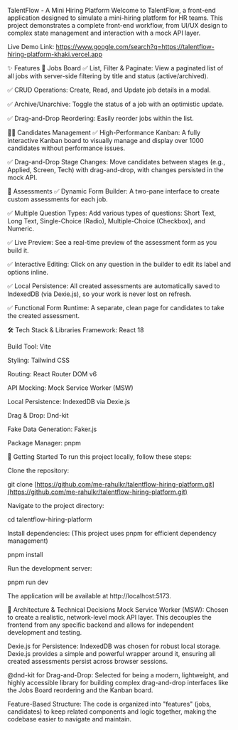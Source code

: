 TalentFlow - A Mini Hiring Platform
Welcome to TalentFlow, a front-end application designed to simulate a mini-hiring platform for HR teams. This project demonstrates a complete front-end workflow, from UI/UX design to complex state management and interaction with a mock API layer.

Live Demo Link: https://www.google.com/search?q=https://talentflow-hiring-platform-khaki.vercel.app

✨ Features
🏢 Jobs Board
✅ List, Filter & Paginate: View a paginated list of all jobs with server-side filtering by title and status (active/archived).

✅ CRUD Operations: Create, Read, and Update job details in a modal.

✅ Archive/Unarchive: Toggle the status of a job with an optimistic update.

✅ Drag-and-Drop Reordering: Easily reorder jobs within the list.

🧑‍💻 Candidates Management
✅ High-Performance Kanban: A fully interactive Kanban board to visually manage and display over 1000 candidates without performance issues.

✅ Drag-and-Drop Stage Changes: Move candidates between stages (e.g., Applied, Screen, Tech) with drag-and-drop, with changes persisted in the mock API.

📝 Assessments
✅ Dynamic Form Builder: A two-pane interface to create custom assessments for each job.

✅ Multiple Question Types: Add various types of questions: Short Text, Long Text, Single-Choice (Radio), Multiple-Choice (Checkbox), and Numeric.

✅ Live Preview: See a real-time preview of the assessment form as you build it.

✅ Interactive Editing: Click on any question in the builder to edit its label and options inline.

✅ Local Persistence: All created assessments are automatically saved to IndexedDB (via Dexie.js), so your work is never lost on refresh.

✅ Functional Form Runtime: A separate, clean page for candidates to take the created assessment.

🛠️ Tech Stack & Libraries
Framework: React 18

Build Tool: Vite

Styling: Tailwind CSS

Routing: React Router DOM v6

API Mocking: Mock Service Worker (MSW)

Local Persistence: IndexedDB via Dexie.js

Drag & Drop: Dnd-kit

Fake Data Generation: Faker.js

Package Manager: pnpm

🚀 Getting Started
To run this project locally, follow these steps:

Clone the repository:

git clone [https://github.com/me-rahulkr/talentflow-hiring-platform.git](https://github.com/me-rahulkr/talentflow-hiring-platform.git)

Navigate to the project directory:

cd talentflow-hiring-platform

Install dependencies:
(This project uses pnpm for efficient dependency management)

pnpm install

Run the development server:

pnpm run dev

The application will be available at http://localhost:5173.

🧠 Architecture & Technical Decisions
Mock Service Worker (MSW): Chosen to create a realistic, network-level mock API layer. This decouples the frontend from any specific backend and allows for independent development and testing.

Dexie.js for Persistence: IndexedDB was chosen for robust local storage. Dexie.js provides a simple and powerful wrapper around it, ensuring all created assessments persist across browser sessions.

@dnd-kit for Drag-and-Drop: Selected for being a modern, lightweight, and highly accessible library for building complex drag-and-drop interfaces like the Jobs Board reordering and the Kanban board.

Feature-Based Structure: The code is organized into "features" (jobs, candidates) to keep related components and logic together, making the codebase easier to navigate and maintain.